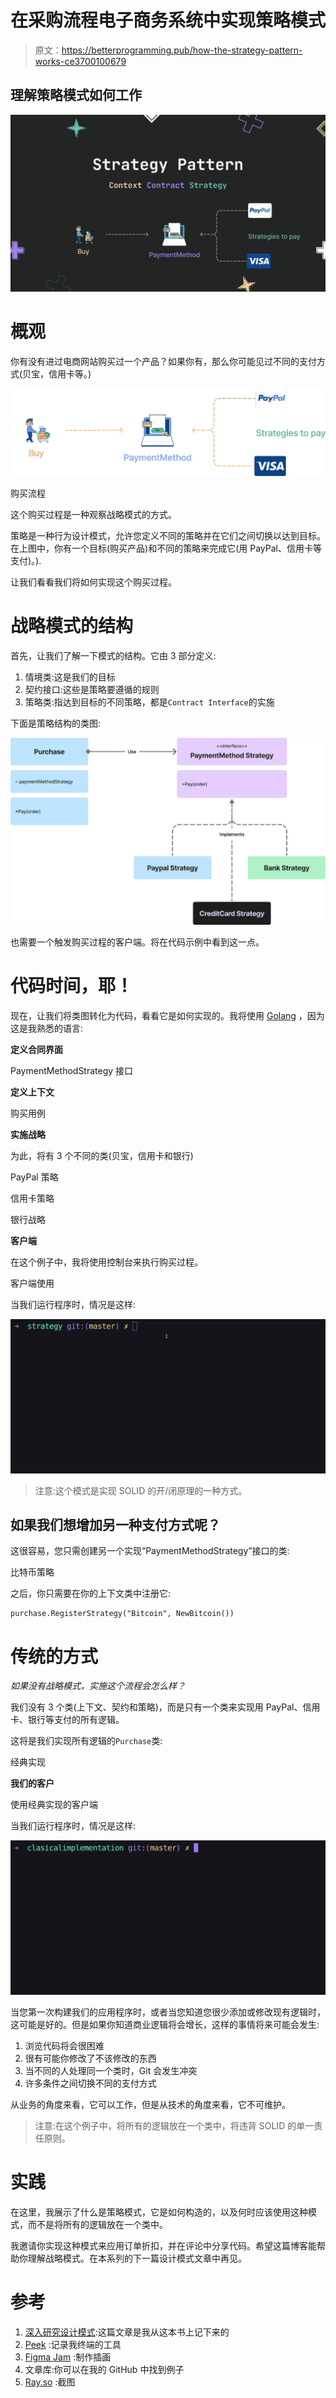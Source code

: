 # 在采购流程电子商务系统中实现策略模式

> 原文：<https://betterprogramming.pub/how-the-strategy-pattern-works-ce3700100679>

## 理解策略模式如何工作

![](img/580f6831e5bf9005387e77f38648893f.png)

# 概观

你有没有进过电商网站购买过一个产品？如果你有，那么你可能见过不同的支付方式(贝宝，信用卡等。)

![](img/038ed0226396c0ecf86566a637f5be48.png)

购买流程

这个购买过程是一种观察战略模式的方式。

策略是一种行为设计模式，允许您定义不同的策略并在它们之间切换以达到目标。在上图中，你有一个目标(购买产品)和不同的策略来完成它(用 PayPal、信用卡等支付)。).

让我们看看我们将如何实现这个购买过程。

# 战略模式的结构

首先，让我们了解一下模式的结构。它由 3 部分定义:

1.  情境类:这是我们的目标
2.  契约接口:这些是策略要遵循的规则
3.  策略类:指达到目标的不同策略，都是`Contract Interface`的实施

下面是策略结构的类图:

![](img/1b01f0822b317bb5480c44d774e20803.png)

也需要一个触发购买过程的客户端。将在代码示例中看到这一点。

# 代码时间，耶！

现在，让我们将类图转化为代码，看看它是如何实现的。我将使用 [Golang](https://go.dev/) ，因为这是我熟悉的语言:

**定义合同界面**

PaymentMethodStrategy 接口

**定义上下文**

购买用例

**实施战略**

为此，将有 3 个不同的类(贝宝，信用卡和银行)

PayPal 策略

信用卡策略

银行战略

**客户端**

在这个例子中，我将使用控制台来执行购买过程。

客户端使用

当我们运行程序时，情况是这样:

![](img/2f8de7275c8aafc40eb8cf49c0cc90ca.png)

> 注意:这个模式是实现 SOLID 的开/闭原理的一种方式。

## 如果我们想增加另一种支付方式呢？

这很容易，您只需创建另一个实现“PaymentMethodStrategy”接口的类:

比特币策略

之后，你只需要在你的上下文类中注册它:

```
purchase.RegisterStrategy("Bitcoin", NewBitcoin())
```

# 传统的方式

*如果没有战略模式，实施这个流程会怎么样？*

我们没有 3 个类(上下文、契约和策略)，而是只有一个类来实现用 PayPal、信用卡、银行等支付的所有逻辑。

这将是我们实现所有逻辑的`Purchase`类:

经典实现

**我们的客户**

使用经典实现的客户端

当我们运行程序时，情况是这样:

![](img/432719f1f0704a235c023d9128c200c4.png)

当您第一次构建我们的应用程序时，或者当您知道您很少添加或修改现有逻辑时，这可能是好的。但是如果你知道商业逻辑将会增长，这样的事情将来可能会发生:

1.  浏览代码将会很困难
2.  很有可能你修改了不该修改的东西
3.  当不同的人处理同一个类时，Git 会发生冲突
4.  许多条件之间切换不同的支付方式

从业务的角度来看，它可以工作，但是从技术的角度来看，它不可维护。

> 注意:在这个例子中，将所有的逻辑放在一个类中，将违背 SOLID 的单一责任原则。

# 实践

在这里，我展示了什么是策略模式，它是如何构造的，以及何时应该使用这种模式，而不是将所有的逻辑放在一个类中。

我邀请你实现这种模式来应用订单折扣，并在评论中分享代码。希望这篇博客能帮助你理解战略模式。在本系列的下一篇设计模式文章中再见。

# 参考

1.  [深入研究设计模式](https://refactoring.guru/design-patterns/book):这篇文章是我从这本书上记下来的
2.  [Peek](https://github.com/phw/peek) :记录我终端的工具
3.  [Figma Jam](https://www.figma.com/figjam/) :制作插画
4.  文章库:你可以在我的 GitHub 中找到例子
5.  [Ray.so](https://ray.so/) :截图